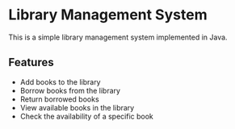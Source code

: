 # Library Management System

This is a simple library management system implemented in Java.

## Features

- Add books to the library
- Borrow books from the library
- Return borrowed books
- View available books in the library
- Check the availability of a specific book


